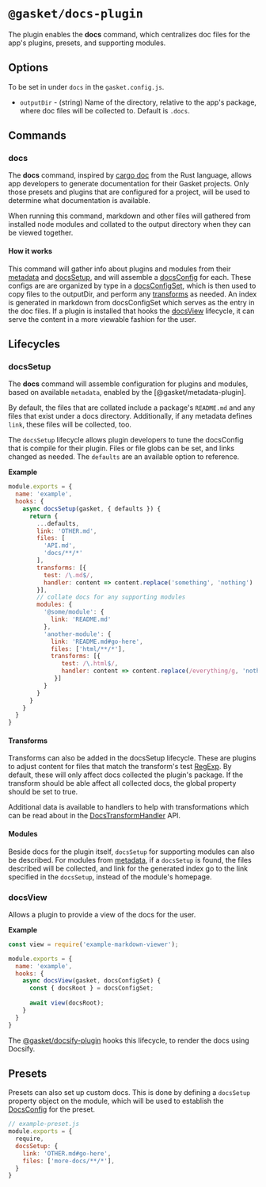 # `@gasket/docs-plugin`

The plugin enables the **docs** command, which centralizes doc files for the
app's plugins, presets, and supporting modules. 

## Options

To be set in under `docs` in the `gasket.config.js`.

- `outputDir` - (string) Name of the directory, relative to the app's package,
  where doc files will be collected to. Default is `.docs`.

## Commands

### docs

The **docs** command, inspired by [cargo doc][rustdoc] from the Rust language, 
allows app developers to generate documentation for their Gasket projects.
Only those presets and plugins that are configured for a project, will be used
to determine what documentation is available.

When running this command, markdown and other files will gathered from installed
node modules and collated to the output directory when they can be viewed
together.

#### How it works 

This command will gather info about plugins and modules from their [metadata]
and [docsSetup], and will assemble a [docsConfig] for each. These configs are
are organized by type in a [docsConfigSet], which is then used to copy files
to the outputDir, and perform any [transforms] as needed. An index is generated
in markdown from docsConfigSet which serves as the entry in the doc files.
If a plugin is installed that hooks the [docsView] lifecycle, it can serve the
content in a more viewable fashion for the user.

## Lifecycles

### docsSetup

The **docs** command will assemble configuration for plugins and modules, based
on available `metadata`, enabled by the [@gasket/metadata-plugin].

By default, the files that are collated include a package's `README.md` and any
files that exist under a docs directory. Additionally, if any metadata defines
`link`, these files will be collected, too.

The `docsSetup` lifecycle allows plugin developers to tune the docsConfig that
is compile for their plugin. Files or file globs can be set, and links changed
as needed. The `defaults` are an available option to reference.

**Example**

```js
module.exports = {
  name: 'example',
  hooks: {
    async docsSetup(gasket, { defaults }) {
      return {
        ...defaults,
        link: 'OTHER.md',
        files: [
          'API.md',
          'docs/**/*'
        ],
        transforms: [{
          test: /\.md$/,
          handler: content => content.replace('something', 'nothing')
        }],
        // collate docs for any supporting modules
        modules: {
          '@some/module': {
            link: 'README.md'
          },
          'another-module': {
            link: 'README.md#go-here',
            files: ['html/**/*'],
            transforms: [{
               test: /\.html$/,
               handler: content => content.replace(/everything/g, 'nothing')
             }]
          }
        }
      }
    }
  }
}
```

#### Transforms

Transforms can also be added in the docsSetup lifecycle. These are plugins to
adjust content for files that match the transform's test [RegExp]. By default,
these will only affect docs collected the plugin's package. If the transform
should be able affect all collected docs, the global property should be set
to true.

Additional data is available to handlers to help with transformations which
can be read about in the [DocsTransformHandler] API.

#### Modules

Beside docs for the plugin itself, `docsSetup` for supporting modules can also
be described. For modules from [metadata], if a `docsSetup` is found, the files
described will be collected, and link for the generated index go to the link
specified in the `docsSetup`, instead of the module's homepage.

### docsView

Allows a plugin to provide a view of the docs for the user.

**Example**

```js
const view = require('example-markdown-viewer');

module.exports = {
  name: 'example',
  hooks: {
    async docsView(gasket, docsConfigSet) {
      const { docsRoot } = docsConfigSet;
    
      await view(docsRoot);
    }
  }
}
```

The [@gasket/docsify-plugin] hooks this lifecycle, to render the docs using
Docsify.

## Presets

Presets can also set up custom docs. This is done by defining a `docsSetup`
property object on the module, which will be used to establish the [DocsConfig]
for the preset.

```js
// example-preset.js
module.exports = {
  require,
  docsSetup: {
    link: 'OTHER.md#go-here',
    files: ['more-docs/**/*'],
  }
}
```

<!-- LINKS -->

[transforms]: #transforms
[docsView]: #docsview

[DocsSetup]: docs/api.md#DocsSetup
[DocsConfig]: docs/api.md#DocsConfig
[DocsConfigSet]: docs/api.md#DocsConfigSet
[DocsTransform]: docs/api.md#DocsTransform
[DocsTransformHandler]: docs/api.md#DocsTransformHandler

[@gasket/docsify-plugin]: /packages/gasket-docsify-plugin/README.md
[metadata]: /packages/gasket-metadata-plugin/README.md

[rustdoc]:https://doc.rust-lang.org/rustdoc/
[RegExp]: https://developer.mozilla.org/en-US/docs/Web/JavaScript/Guide/Regular_Expressions
